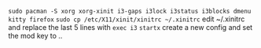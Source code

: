 ```sudo pacman -S xorg xorg-xinit i3-gaps i3lock i3status i3blocks dmenu kitty firefox```
```sudo cp /etc/X11/xinit/xinitrc ~/.xinitrc```
edit ~/.xinitrc and replace the last 5 lines with ```exec i3```
```startx```
create a new config and set the mod key to <win>
..
